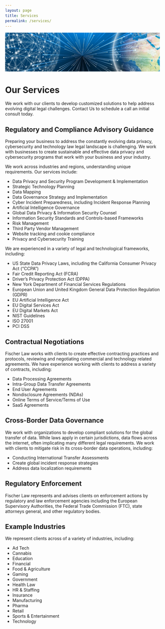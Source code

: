 ```yaml
---
layout: page
title: Services
permalink: /services/
---
```


<img src="/images/1606834149190.jpeg" alt="Global Technology">

# Our Services

We work with our clients to develop customized solutions to help address evolving digital legal challenges. Contact Us to schedule a call an initial consult today.  

## Regulatory and Compliance Advisory Guidance

Preparing your business to address the constantly evolving data privacy, cybersecurity and technology law legal landscape is challenging. We work with businesses to create sustainable and effective data privacy and cybersecurity programs that work with your business and your industry. 

We work across industries and regions, understanding unique requirements. Our services include:
* Data Privacy and Security Program Development & Implementation
* Strategic Technology Planning
* Data Mapping 
* Data Governance Strategy and Implementation
* Cyber Incident Preparedness, including Incident Response Planning
* Artificial Intelligence Governance
* Global Data Privacy & Information Security Counsel
* Information Security Standards and Controls-based Frameworks
* Risk Management
* Third Party Vendor Management
* Website tracking and cookie compliance 
* Privacy and Cybersecurity Training

We are experienced in a variety of legal and technological frameworks, including:
* US State Data Privacy Laws, including the California Consumer Privacy Act (“CCPA”)
* Fair Credit Reporting Act (FCRA)
* Driver’s Privacy Protection Act (DPPA)
* New York Department of Financial Services Regulations
* European Union and United Kingdom General Data Protection Regulation (GDPR)
* EU Artificial Intelligence Act
* EU Digital Services Act
* EU Digital Markets Act
* NIST Guidelines
* ISO 27001
* PCI DSS

## Contractual Negotiations

Fischer Law works with clients to create effective contracting practices and protocols, reviewing and negotiating commercial and technology related agreements.  We have experience working with clients to address a variety of contracts, including:
* Data Processing Agreements
* Intra-Group Data Transfer Agreements
* End User Agreements
* Nondisclosure Agreements (NDAs)
* Online Terms of Service/Terms of Use
* SaaS Agreements

## Cross-Border Data Governance

We work with organizations to develop compliant solutions for the global transfer of data. While laws apply in certain jurisdictions, data flows across the internet, often implicating many different legal requirements. We work with clients to mitigate risk in its cross-border data operations, including:
* Conducting International Transfer Assessments
* Create global incident response strategies
* Address data localization requirements

## Regulatory Enforcement

Fischer Law represents and advises clients on enforcement actions by regulatory and law enforcement agencies including the European Supervisory Authorities, the Federal Trade Commission (FTC), state attorneys general, and other regulatory bodies.

## Example Industries

We represent clients across of a variety of industries, including:
* Ad Tech
* Cannabis
* Education
* Financial
* Food & Agriculture
* Gaming
* Government
* Health Law
* HR & Staffing
* Insurance
* Manufacturing
* Pharma
* Retail
* Sports & Entertainment
* Technology
